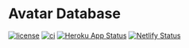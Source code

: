 # Avatar Database

[![license](https://img.shields.io/github/license/AnonymousX86/avatar-database)](LICENSE)
[![ci](https://github.com/AnonymousX86/avatar-database/actions/workflows/ci.yml/badge.svg)](https://github.com/AnonymousX86/avatar-database/actions/workflows/ci.yml)
[![Heroku App Status](http://heroku-shields.herokuapp.com/avatar-database)](https://avatar-database.herokuapp.com)
[![Netlify Status](https://api.netlify.com/api/v1/badges/2309d6c3-dd8c-4b0d-b1a3-44db14352f90/deploy-status)](https://app.netlify.com/sites/avatar-database/deploys)

